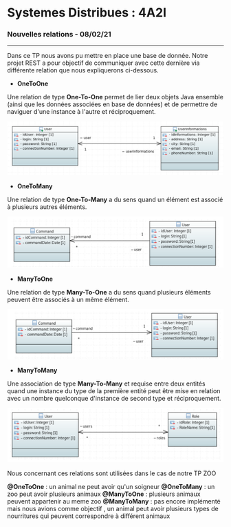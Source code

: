 # Systemes Distribues : 4A2I

### Nouvelles relations  - 08/02/21

------------------------

Dans ce TP nous avons pu mettre en place une base de donnée. Notre projet REST a pour objectif de communiquer avec cette dernière via différente relation que nous expliquerons ci-dessous.

- **OneToOne**

Une relation de type **One-To-One** permet de lier deux objets Java ensemble (ainsi que les données associées en base de données) et de permettre de naviguer d'une instance à l'autre et réciproquement. 

![OneToOne](https://github.com/Paul-Edgar/Systemes_Distribues_4A2I/blob/main/images/One1.PNG)

- **OneToMany**

Une relation de type **One-To-Many** a du sens quand un élément est associé à plusieurs autres éléments.

![OneToOne](https://github.com/Paul-Edgar/Systemes_Distribues_4A2I/blob/main/images/One2.PNG)

- **ManyToOne**

Une relation de type **Many-To-One** a du sens quand plusieurs éléments peuvent être associés à un même élément.

![OneToOne](https://github.com/Paul-Edgar/Systemes_Distribues_4A2I/blob/main/images/Many1.PNG)

- **ManyToMany**

Une association de type **Many-To-Many** et requise entre deux entités quand une instance du type de la première entité peut être mise en relation avec un nombre quelconque d'instance de second type et réciproquement.

![OneToOne](https://github.com/Paul-Edgar/Systemes_Distribues_4A2I/blob/main/images/Many2.PNG)

Nous concernant ces relations sont utilisées dans le cas de notre TP ZOO

**@OneToOne** : un animal ne peut avoir qu'un soigneur
**@OneToMany** : un zoo peut avoir plusieurs animaux
**@ManyToOne** : plusieurs animaux peuvent appartenir au meme zoo
**@ManyToMany** : pas encore implémenté mais nous avions comme objectif , un animal peut avoir plusieurs types de nourritures qui peuvent correspondre à différent animaux

